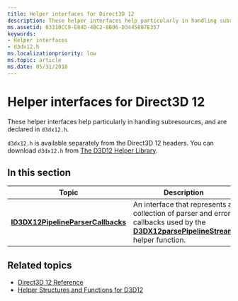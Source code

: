 ```yaml
---
title: Helper interfaces for Direct3D 12
description: These helper interfaces help particularly in handling subresources, and are declared in `d3dx12.h`.
ms.assetid: 03310CC9-E84D-4BC2-8B06-D3445807E357
keywords:
- Helper interfaces
- d3dx12.h
ms.localizationpriority: low
ms.topic: article
ms.date: 05/31/2018
---
```


# Helper interfaces for Direct3D 12

These helper interfaces help particularly in handling subresources, and are declared in `d3dx12.h`.

`d3dx12.h` is available separately from the Direct3D 12 headers. You can download `d3dx12.h` from [The D3D12 Helper Library](https://github.com/Microsoft/DirectX-Graphics-Samples/tree/master/Libraries/D3DX12).

## In this section

| Topic | Description |
|-|-|
| [**ID3DX12PipelineParserCallbacks**](id3dx12pipelineparsercallbacks.md) | An interface that represents a collection of parser and error callbacks used by the [**D3DX12parsePipelineStream**](d3dx12parsepipelinestream.md) helper function. |

## Related topics

* [Direct3D 12 Reference](direct3d-12-reference.md)
* [Helper Structures and Functions for D3D12](helper-structures-and-functions-for-d3d12.md)

